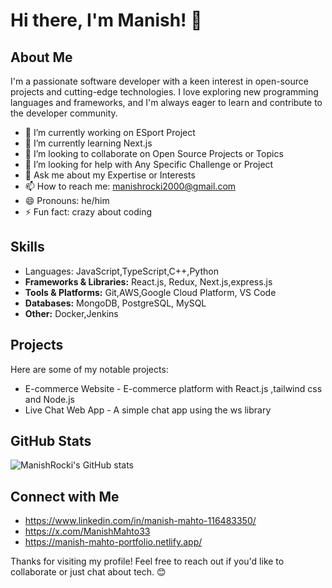 # Hi there, I'm Manish! 👋

## About Me
I'm a passionate software developer with a keen interest in open-source projects and cutting-edge technologies. I love exploring new programming languages and frameworks, and I'm always eager to learn and contribute to the developer community.

- 🔭 I’m currently working on ESport Project
- 🌱 I’m currently learning Next.js
- 👯 I’m looking to collaborate on Open Source Projects or Topics
- 🤔 I’m looking for help with Any Specific Challenge or Project
- 💬 Ask me about my Expertise or Interests
- 📫 How to reach me: manishrocki2000@gmail.com
- 😄 Pronouns: he/him
- ⚡ Fun fact: crazy about coding

## Skills
- Languages: JavaScript,TypeScript,C++,Python
- **Frameworks & Libraries:** React.js, Redux, Next.js,express.js
- **Tools & Platforms:**  Git,AWS,Google Cloud Platform, VS Code
- **Databases:** MongoDB, PostgreSQL, MySQL
- **Other:** Docker,Jenkins

## Projects
Here are some of my notable projects:

- E-commerce Website - E-commerce platform with React.js ,tailwind css and Node.js
- Live Chat Web App - A simple chat app using the ws library



## GitHub Stats
![ManishRocki's GitHub stats](https://github-readme-stats.vercel.app/api?username=ManishRocki&show_icons=true&theme=radical)

## Connect with Me
- https://www.linkedin.com/in/manish-mahto-116483350/
- https://x.com/ManishMahto33
- https://manish-mahto-portfolio.netlify.app/

Thanks for visiting my profile! Feel free to reach out if you'd like to collaborate or just chat about tech. 😊
